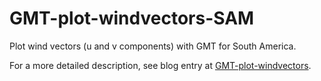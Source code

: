 # GMT-plot-windvectors-SAM
Plot wind vectors (u and v components) with GMT for South America.

For a more detailed description, see blog entry at [GMT-plot-windvectors](https://bodobookhagen.github.io/posts/2019/01/GMT-plot-windvectors/).
